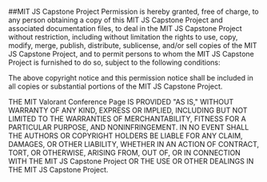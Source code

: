 ##MIT JS Capstone Project
Permission is hereby granted, free of charge, to any person obtaining a copy of this MIT JS Capstone Project and associated documentation files, to deal in the MIT JS Capstone Project without restriction, including without limitation the rights to use, copy, modify, merge, publish, distribute, sublicense, and/or sell copies of the MIT JS Capstone Project, and to permit persons to whom the MIT JS Capstone Project is furnished to do so, subject to the following conditions:

The above copyright notice and this permission notice shall be included in all copies or substantial portions of the MIT JS Capstone Project.

THE MIT Valorant Conference Page IS PROVIDED "AS IS," WITHOUT WARRANTY OF ANY KIND, EXPRESS OR IMPLIED, INCLUDING BUT NOT LIMITED TO THE WARRANTIES OF MERCHANTABILITY, FITNESS FOR A PARTICULAR PURPOSE, AND NONINFRINGEMENT. IN NO EVENT SHALL THE AUTHORS OR COPYRIGHT HOLDERS BE LIABLE FOR ANY CLAIM, DAMAGES, OR OTHER LIABILITY, WHETHER IN AN ACTION OF CONTRACT, TORT, OR OTHERWISE, ARISING FROM, OUT OF, OR IN CONNECTION WITH THE MIT JS Capstone Project OR THE USE OR OTHER DEALINGS IN THE MIT JS Capstone Project.
